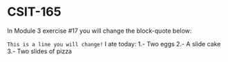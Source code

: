 # CSIT-165

In Module 3 exercise #17 you will change the block-quote below:

`This is a line you will change!`
I ate today:
1.- Two eggs
2.- A slide cake
3.- Two slides of pizza
